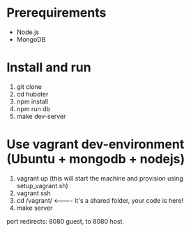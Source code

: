 # Prerequirements

- Node.js
- MongoDB

# Install and run

1. git clone
2. cd huboter
3. npm install
4. npm run db
4. make dev-server

# Use vagrant dev-environment (Ubuntu + mongodb + nodejs)

1. vagrant up (this will start the machine and provision using setup_vagrant.sh)
2. vagrant ssh 
3. cd /vagrant/   <---- it's a shared folder, your code is here!
3. make server

port redirects: 8080 guest, to 8080 host.

